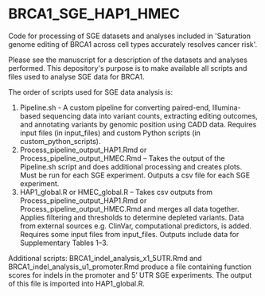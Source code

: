 # BRCA1_SGE_HAP1_HMEC
Code for processing of SGE datasets and analyses included in 'Saturation genome editing of BRCA1 across cell types accurately resolves cancer risk'.

Please see the manuscript for a description of the datasets and analyses performed. This depository's purpose is to make available all scripts and files used to analyse SGE data for BRCA1.

The order of scripts used for SGE data analysis is:
1. Pipeline.sh - A custom pipeline for converting paired-end, Illumina-based sequencing data into variant counts, extracting editing outcomes, and annotating variants by genomic position using CADD data. Requires input files (in input_files) and custom Python scripts (in custom_python_scripts).
2. Process_pipeline_output_HAP1.Rmd or Process_pipeline_output_HMEC.Rmd – Takes the output of the Pipeline.sh script and does additional processing and creates plots. Must be run for each SGE experiment. Outputs a csv file for each SGE experiment.
3. HAP1_global.R or HMEC_global.R – Takes csv outputs from Process_pipeline_output_HAP1.Rmd or Process_pipeline_output_HMEC.Rmd and merges all data together. Applies filtering and thresholds to determine depleted variants. Data from external sources e.g. ClinVar, computational predictors, is added. Requires some input files from input_files. Outputs include data for Supplementary Tables 1–3.

Additional scripts:
BRCA1_indel_analysis_x1_5UTR.Rmd and BRCA1_indel_analysis_u1_promoter.Rmd produce a file containing function scores for indels in the promoter and 5’ UTR SGE experiments. The output of this file is imported into HAP1_global.R.
